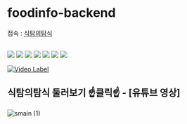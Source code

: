 # foodinfo-backend

접속 : [식탐의탐식](https://siktamsik.com/) <br/><br/>

<img src="https://img.shields.io/badge/Spring-6DB33F?style=flat-square&logo=Spring&logoColor=white"/> <img src="https://img.shields.io/badge/Hibernate-59666C?style=flat-square&logo=Hibernate&logoColor=white"/> <img src="https://img.shields.io/badge/MySQL-4479A1?style=flat-square&logo=MySQL&logoColor=white"/> <img src="https://img.shields.io/badge/Redis-DC382D?style=flat-square&logo=Redis&logoColor=white"/> <img src="https://img.shields.io/badge/Amazon EC2-FF9900?style=flat-square&logo=Amazon EC2&logoColor=white"/> <img src="https://img.shields.io/badge/Amazon RDS-527FFF?style=flat-square&logo=Amazon RDS&logoColor=white"/> <img src="https://img.shields.io/badge/Amazon S3-569A31?style=flat-square&logo=Amazon S3&logoColor=white"/>


[![Video Label](http://img.youtube.com/vi/1qH8Nkq54KQ/0.jpg)](https://youtu.be/1qH8Nkq54KQ?t=0s)

<h2>식탐의탐식 둘러보기 ☝️클릭☝️ - [유튜브 영상]</h2>

![smain (1)](https://user-images.githubusercontent.com/59411640/202902925-ddeb4603-a953-47b9-8110-483898dd7755.png)

